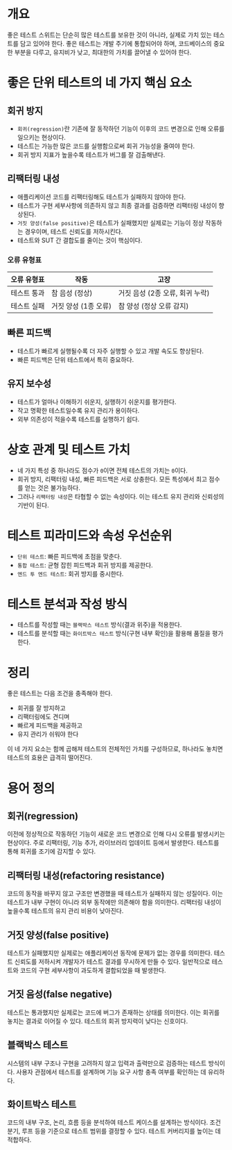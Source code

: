 # 개요

좋은 테스트 스위트는 단순히 많은 테스트를 보유한 것이 아니라, 실제로 가치 있는 테스트를 담고 있어야 한다.
좋은 테스트는 개발 주기에 통합되어야 하며, 코드베이스의 중요한 부분을 다루고, 유지비가 낮고, 최대한의 가치를 끌어낼 수 있어야 한다.

# 좋은 단위 테스트의 네 가지 핵심 요소

## 회귀 방지

- `회귀(regression)`란 기존에 잘 동작하던 기능이 이후의 코드 변경으로 인해 오류를 일으키는 현상이다.
- 테스트는 가능한 많은 코드를 실행함으로써 회귀 가능성을 줄여야 한다.
- 회귀 방지 지표가 높을수록 테스트가 버그를 잘 검출해낸다.

## 리팩터링 내성

- 애플리케이션 코드를 리팩터링해도 테스트가 실패하지 않아야 한다.
- 테스트가 구현 세부사항에 의존하지 않고 최종 결과를 검증하면 리팩터링 내성이 향상된다.
- `거짓 양성(false positive)`은 테스트가 실패했지만 실제로는 기능이 정상 작동하는 경우이며, 테스트 신뢰도를 저하시킨다.
- 테스트와 SUT 간 결합도를 줄이는 것이 핵심이다.

### 오류 유형표

| 오류 유형표 | 작동            | 고장                   |
|--------|---------------|----------------------|
| 테스트 통과 | 참 음성 (정상)     | 거짓 음성 (2종 오류, 회귀 누락) |
| 테스트 실패 | 거짓 양성 (1종 오류) | 참 양성 (정상 오류 감지)      |

## 빠른 피드백

- 테스트가 빠르게 실행될수록 더 자주 실행할 수 있고 개발 속도도 향상된다.
- 빠른 피드백은 단위 테스트에서 특히 중요하다.

## 유지 보수성

- 테스트가 얼마나 이해하기 쉬운지, 실행하기 쉬운지를 평가한다.
- 작고 명확한 테스트일수록 유지 관리가 용이하다.
- 외부 의존성이 적을수록 테스트를 실행하기 쉽다.

# 상호 관계 및 테스트 가치

- 네 가지 특성 중 하나라도 점수가 `0`이면 전체 테스트의 가치는 `0`이다.
- 회귀 방지, 리팩터링 내성, 빠른 피드백은 서로 상충한다. 모든 특성에서 최고 점수를 얻는 것은 불가능하다.
- 그러나 `리팩터링 내성`은 타협할 수 없는 속성이다. 이는 테스트 유지 관리와 신뢰성의 기반이 된다.

# 테스트 피라미드와 속성 우선순위

- `단위 테스트`: 빠른 피드백에 초점을 맞춘다.
- `통합 테스트`: 균형 잡힌 피드백과 회귀 방지를 제공한다.
- `엔드 투 엔드 테스트`: 회귀 방지를 중시한다.

# 테스트 분석과 작성 방식

- 테스트를 작성할 때는 `블랙박스 테스트` 방식(결과 위주)을 적용한다.
- 테스트를 분석할 때는 `화이트박스 테스트` 방식(구현 내부 확인)을 활용해 품질을 평가한다.

# 정리

좋은 테스트는 다음 조건을 충족해야 한다.

- 회귀를 잘 방지하고
- 리팩터링에도 견디며
- 빠르게 피드백을 제공하고
- 유지 관리가 쉬워야 한다

이 네 가지 요소는 함께 곱해져 테스트의 전체적인 가치를 구성하므로, 하나라도 놓치면 테스트의 효용은 급격히 떨어진다.

# 용어 정의

## 회귀(regression)

이전에 정상적으로 작동하던 기능이 새로운 코드 변경으로 인해 다시 오류를 발생시키는 현상이다.
주로 리팩터링, 기능 추가, 라이브러리 업데이트 등에서 발생한다.
테스트를 통해 회귀를 조기에 감지할 수 있다.

## 리팩터링 내성(refactoring resistance)

코드의 동작을 바꾸지 않고 구조만 변경했을 때 테스트가 실패하지 않는 성질이다.
이는 테스트가 내부 구현이 아니라 외부 동작에만 의존해야 함을 의미한다.
리팩터링 내성이 높을수록 테스트의 유지 관리 비용이 낮아진다.

## 거짓 양성(false positive)

테스트가 실패했지만 실제로는 애플리케이션 동작에 문제가 없는 경우를 의미한다.
테스트 신뢰도를 저하시켜 개발자가 테스트 결과를 무시하게 만들 수 있다.
일반적으로 테스트와 코드의 구현 세부사항이 과도하게 결합되었을 때 발생한다.

## 거짓 음성(false negative)

테스트는 통과했지만 실제로는 코드에 버그가 존재하는 상태를 의미한다.
이는 회귀를 놓치는 결과로 이어질 수 있다.
테스트의 회귀 방지력이 낮다는 신호이다.

## 블랙박스 테스트

시스템의 내부 구조나 구현을 고려하지 않고 입력과 출력만으로 검증하는 테스트 방식이다.
사용자 관점에서 테스트를 설계하며 기능 요구 사항 충족 여부를 확인하는 데 유리하다.

## 화이트박스 테스트

코드의 내부 구조, 논리, 흐름 등을 분석하여 테스트 케이스를 설계하는 방식이다.
조건 분기, 루프 등을 기준으로 테스트 범위를 결정할 수 있다.
테스트 커버리지를 높이는 데 적합하다.